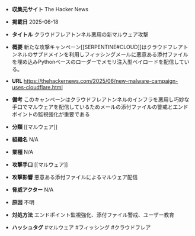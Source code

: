 - **収集元サイト**
The Hacker News

- **掲載日**
2025-06-18

- **タイトル**
クラウドフレアトンネル悪用の新マルウェア攻撃

- **概要**
新たな攻撃キャンペーン[[SERPENTINE#CLOUD]]はクラウドフレアトンネルのサブドメインを利用しフィッシングメールに悪意ある添付ファイルを埋め込みPythonベースのローダーでメモリ注入型ペイロードを配信している。

- **URL**
https://thehackernews.com/2025/06/new-malware-campaign-uses-cloudflare.html

- **備考**
このキャンペーンはクラウドフレアトンネルのインフラを悪用し巧妙な手口でマルウェアを配信しているためメールの添付ファイルの警戒とエンドポイントの監視強化が重要である

- **分類**
[[マルウェア]]

- **組織名**
N/A

- **業種**
N/A

- **攻撃手口**
[[マルウェア]]

- **攻撃影響**
悪意ある添付ファイルによるマルウェア配信

- **脅威アクター**
N/A

- **原因**
不明

- **対処方法**
エンドポイント監視強化、添付ファイル警戒、ユーザー教育

- **ハッシュタグ**
#マルウェア #フィッシング #クラウドフレア
